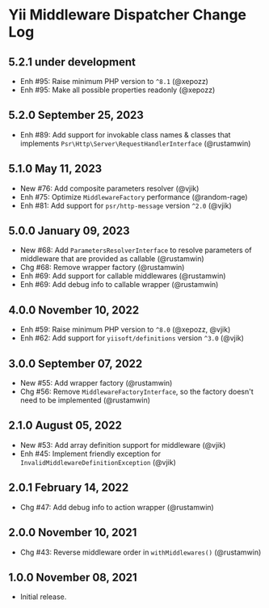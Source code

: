 # Yii Middleware Dispatcher Change Log

## 5.2.1 under development

- Enh #95: Raise minimum PHP version to `^8.1` (@xepozz)
- Enh #95: Make all possible properties readonly (@xepozz)

## 5.2.0 September 25, 2023

- Enh #89: Add support for invokable class names & classes that implements `Psr\Http\Server\RequestHandlerInterface` (@rustamwin)

## 5.1.0 May 11, 2023

- New #76: Add composite parameters resolver (@vjik)
- Enh #75: Optimize `MiddlewareFactory` performance (@random-rage)
- Enh #81: Add support for `psr/http-message` version `^2.0` (@vjik)

## 5.0.0 January 09, 2023

- New #68: Add `ParametersResolverInterface` to resolve parameters of middleware that are provided as callable (@rustamwin)
- Chg #68: Remove wrapper factory (@rustamwin)
- Enh #69: Add support for callable middlewares (@rustamwin)
- Enh #69: Add debug info to callable wrapper (@rustamwin)

## 4.0.0 November 10, 2022

- Enh #59: Raise minimum PHP version to `^8.0` (@xepozz, @vjik)
- Enh #62: Add support for `yiisoft/definitions` version `^3.0` (@vjik)

## 3.0.0 September 07, 2022

- New #55: Add wrapper factory (@rustamwin)
- Chg #56: Remove `MiddlewareFactoryInterface`, so the factory doesn't need to be implemented (@rustamwin)

## 2.1.0 August 05, 2022

- New #53: Add array definition support for middleware (@vjik)
- Enh #45: Implement friendly exception for `InvalidMiddlewareDefinitionException` (@vjik)

## 2.0.1 February 14, 2022

- Chg #47: Add debug info to action wrapper (@rustamwin)

## 2.0.0 November 10, 2021

- Chg #43: Reverse middleware order in `withMiddlewares()` (@rustamwin)

## 1.0.0 November 08, 2021

- Initial release.
